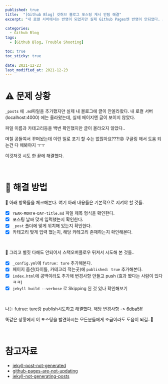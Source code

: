 ```yaml
---
published: true
title:  "[Github Blog] 깃허브 블로그 포스팅 게시 안됨 해결"
excerpt: "내 로컬 서버에서는 반영이 되었지만 실제 Github Pages엔 반영이 안되었다. 그리고 해결했다..😭"

categories:
  - Github Blog
tags:
  - [Github Blog, Trouble Shooting]

toc: true
toc_sticky: true
 
date: 2021-12-23
last_modified_at: 2021-12-23
---
```


# ⚠️ 문제 상황

`_posts` 에 `.md`파일을 추가했지만 실제 내 블로그에 글이 안올라왔다. 내 로컬 서버 (localhost:4000) 에는 올라왔는데, 실제 페이지엔 글이 보이지 않았다.

파일 이름과 카테고리등을 백번 확인했지만 글이 올라오지 않았다..

며칠 공들여서 꾸며놨는데 이런 일로 포기 할 수는 없잖아요???!😡 구글링 해서 도움 되는건 다 해봐야지 ㅜㅜ

이것저것 시도 한 끝에 해결했다.

<br>

# 🔮 해결 방법

📍 아래 항목들을 체크해본다. 여기 아래 내용들은 기본적으로 지켜야 할 것들.

- [X] `YEAR-MONTH-DAY-title.md` 파일 제목 형식을 확인한다.
- [X] 포스팅 날짜 맞게 입력했는지 확인한다.
- [X] `_post` 폴더에 맞게 위치해 있는지 확인한다.
- [X] 카테고리 맞게 입력 했는지, 해당 카테고리 존재하는지 확인해본다.

<br>
  
📍 그리고 별짓 다해도 안되어서 스택오버플로우 뒤져서 시도해 본 것들..

- [X] `_config.yml`에 `futrue: ture` 추가해본다.
- [X] 페이지 옵션(타이틀, 카테고리 적는곳)에 `published: true` 추가해본다.
- [X] `index.html`에 공백이라도 추가해 변경사항 만들고 push (효과 봤다는 사람이 있다 ㅋㅋ)
- [X] `jekyll build --verbose` 로 Skipping 된 것 있나 확인해보기

<br>

나는 futrue: ture랑 publish시도하고 해결했다. 해당 변경사항 -> [6dba5ff](https://github.com/devyuseon/devyuseon.github.io/commit/6dba5ffbdf72f861fb471d03bb9d5bdc7029a2ac)

똑같은 상황에서 이 포스팅을 발견하시는 모든분들에게 조금이라도 도움이 되길..🙏

<br>

# 참고자료

- [jekyll-post-not-generated](https://stackoverflow.com/questions/30625044/jekyll-post-not-generated)
- [github-pages-are-not-updating](https://stackoverflow.com/questions/20422279/github-pages-are-not-updating)
- [jekyll-not-generating-posts](https://stackoverflow.com/questions/16990138/jekyll-not-generating-posts)